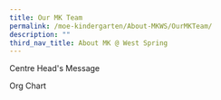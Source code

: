 ```yaml
---
title: Our MK Team
permalink: /moe-kindergarten/About-MKWS/OurMKTeam/
description: ""
third_nav_title: About MK @ West Spring
---
```

Centre Head's Message

Org Chart